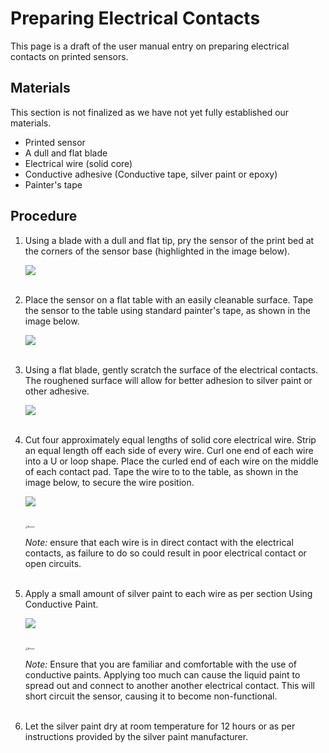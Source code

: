 # Preparing Electrical Contacts #

This page is a draft of the user manual entry on preparing electrical contacts on printed sensors.

## Materials ##

This section is not finalized as we have not yet fully established our materials.

- Printed sensor
- A dull and flat blade
- Electrical wire (solid core)
- Conductive adhesive (Conductive tape, silver paint or epoxy)
- Painter's tape

## Procedure ##

1. Using a blade with a dull and flat tip, pry the sensor of the print bed at the corners of the sensor base (highlighted in the image below).
   
   ![](https://raw.githubusercontent.com/keeganmjgreen/3D-Printed-Sensors-Manual-Demo/main/img/CantileverOnPrintBedAnnotated.png) \
   ​
   
2. Place the sensor on a flat table with an easily cleanable surface. Tape the sensor to the table using standard painter's tape, as shown in the image below.  
   
   ![](https://raw.githubusercontent.com/keeganmjgreen/3D-Printed-Sensors-Manual-Demo/main/img/Cantilever-Taped-Down.jpg) \
   ​
   
3. Using a flat blade, gently scratch the surface of the electrical contacts. The roughened surface will allow for better adhesion to silver paint or other adhesive.
   
   ![](https://raw.githubusercontent.com/keeganmjgreen/3D-Printed-Sensors-Manual-Demo/main/img/Cantilever-Roughened.jpg) \
   ​
   
4. Cut four approximately equal lengths of solid core electrical wire. Strip an equal length off each side of every wire. Curl one end of each wire into a U or loop shape. Place the curled end of each wire on the middle of each contact pad. Tape the wire to to the table, as shown in the image below, to secure the wire position.
   
   ![](https://raw.githubusercontent.com/keeganmjgreen/3D-Printed-Sensors-Manual-Demo/main/img/Wire-Placement.png) \
   ​
   
   <img src="https://raw.githubusercontent.com/keeganmjgreen/3D-Printed-Sensors-Manual-Demo/main/img/ANSI_Notice_Header_-_1998.svg" alt="Notice" style="zoom:25%;" />
   
   *Note:* ensure that each wire is in direct contact with the electrical contacts, as failure to do so could result in poor electrical contact or open circuits. \
   ​
   
5. Apply a small amount of silver paint to each wire as per section Using Conductive Paint.
   
   ![](https://raw.githubusercontent.com/keeganmjgreen/3D-Printed-Sensors-Manual-Demo/main/img/Finished-Cantilever.jpg) \
   ​
   
   <img src="https://raw.githubusercontent.com/keeganmjgreen/3D-Printed-Sensors-Manual-Demo/main/img/ANSI_Notice_Header_-_1998.svg" alt="Notice" style="zoom:25%;" />
   
   *Note:* Ensure that you are familiar and comfortable with the use of conductive paints. Applying too much can cause the liquid paint to spread out and connect to another another electrical contact. This will short circuit the sensor, causing it to become non-functional. \
   ​
   
6. Let the silver paint dry at room temperature for 12 hours or as per instructions provided by the silver paint manufacturer.
